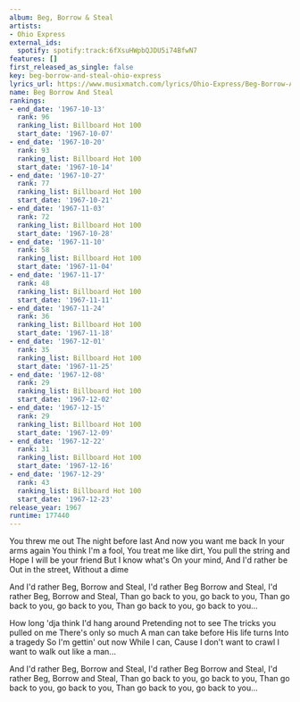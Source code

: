 ```yaml
---
album: Beg, Borrow & Steal
artists:
- Ohio Express
external_ids:
  spotify: spotify:track:6fXsuHWpbQJDU5i74BfwN7
features: []
first_released_as_single: false
key: beg-borrow-and-steal-ohio-express
lyrics_url: https://www.musixmatch.com/lyrics/Ohio-Express/Beg-Borrow-And-Steal
name: Beg Borrow And Steal
rankings:
- end_date: '1967-10-13'
  rank: 96
  ranking_list: Billboard Hot 100
  start_date: '1967-10-07'
- end_date: '1967-10-20'
  rank: 93
  ranking_list: Billboard Hot 100
  start_date: '1967-10-14'
- end_date: '1967-10-27'
  rank: 77
  ranking_list: Billboard Hot 100
  start_date: '1967-10-21'
- end_date: '1967-11-03'
  rank: 72
  ranking_list: Billboard Hot 100
  start_date: '1967-10-28'
- end_date: '1967-11-10'
  rank: 58
  ranking_list: Billboard Hot 100
  start_date: '1967-11-04'
- end_date: '1967-11-17'
  rank: 48
  ranking_list: Billboard Hot 100
  start_date: '1967-11-11'
- end_date: '1967-11-24'
  rank: 36
  ranking_list: Billboard Hot 100
  start_date: '1967-11-18'
- end_date: '1967-12-01'
  rank: 35
  ranking_list: Billboard Hot 100
  start_date: '1967-11-25'
- end_date: '1967-12-08'
  rank: 29
  ranking_list: Billboard Hot 100
  start_date: '1967-12-02'
- end_date: '1967-12-15'
  rank: 29
  ranking_list: Billboard Hot 100
  start_date: '1967-12-09'
- end_date: '1967-12-22'
  rank: 31
  ranking_list: Billboard Hot 100
  start_date: '1967-12-16'
- end_date: '1967-12-29'
  rank: 43
  ranking_list: Billboard Hot 100
  start_date: '1967-12-23'
release_year: 1967
runtime: 177440
---
```

You threw me out
The night before last
And now you want me back
In your arms again
You think I'm a fool,
You treat me like dirt,
You pull the string and
Hope I will be your friend
But I know what's
On your mind,
And I'd rather be
Out in the street,
Without a dime

And I'd rather Beg, Borrow and Steal,
I'd rather Beg Borrow and Steal,
I'd rather Beg, Borrow and Steal,
Than go back to you, go back to you,
Than go back to you, go back to you,
Than go back to you, go back to you...

How long 'dja think
I'd hang around
Pretending not to see
The tricks you pulled on me
There's only so much
A man can take before
His life turns
Into a tragedy
So I'm gettin' out now
While I can,
Cause I don't want to crawl
I want to walk out like a man...

And I'd rather Beg, Borrow and Steal,
I'd rather Beg Borrow and Steal,
I'd rather Beg, Borrow and Steal,
Than go back to you, go back to you,
Than go back to you, go back to you,
Than go back to you, go back to you...
